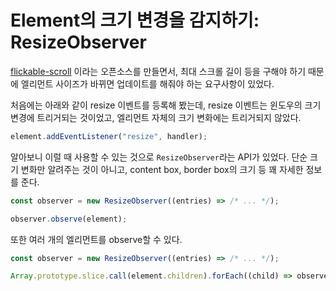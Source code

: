 # Element의 크기 변경을 감지하기: ResizeObserver

[flickable-scroll](https://github.com/HoseungJang/flickable-scroll) 이라는 오픈소스를 만들면서, 최대 스크롤 길이 등을 구해야 하기 때문에 엘리먼트 사이즈가 바뀌면 업데이트를 해줘야 하는 요구사항이 있었다.

처음에는 아래와 같이 resize 이벤트를 등록해 봤는데, resize 이벤트는 윈도우의 크기 변경에 트리거되는 것이었고, 엘리먼트 자체의 크기 변화에는 트리거되지 않았다.

```typescript
element.addEventListener("resize", handler);
```

알아보니 이럴 때 사용할 수 있는 것으로 `ResizeObserver`라는 API가 있었다. 단순 크기 변화만 알려주는 것이 아니고, content box, border box의 크기 등 꽤 자세한 정보를 준다.

```typescript
const observer = new ResizeObserver((entries) => /* ... */);

observer.observe(element);
```

또한 여러 개의 엘리먼트를 observe할 수 있다.

```typescript
const observer = new ResizeObserver((entries) => /* ... */);

Array.prototype.slice.call(element.children).forEach((child) => observer.observe(child));
```
